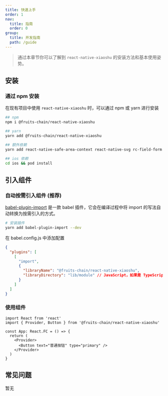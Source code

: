 ```yaml
---
title: 快速上手
order: 1
nav:
  title: 指南
  order: 0
group:
  title: 开发指南
  path: /guide
---
```


> 通过本章节你可以了解到 `react-native-xiaoshu` 的安装方法和基本使用姿势。

## 安装

### 通过 npm 安装

在现有项目中使用 `react-native-xiaoshu` 时，可以通过 npm 或 yarn 进行安装

```bash
## npm
npm i @fruits-chain/react-native-xiaoshu

## yarn
yarn add @fruits-chain/react-native-xiaoshu

## 额外依赖
yarn add react-native-safe-area-context react-native-svg rc-field-form

## ios 依赖
cd ios && pod install
```

## 引入组件

### 自动按需引入组件 (推荐)

[babel-plugin-import](https://github.com/ant-design/babel-plugin-import) 是一款 babel 插件，它会在编译过程中将 import 的写法自动转换为按需引入的方式。

```bash
# 安装插件
yarn add babel-plugin-import --dev
```

在 babel.config.js 中添加配置

```json
{
  "plugins": [
    [
      "import",
      {
        "libraryName": "@fruits-chain/react-native-xiaoshu",
        "libraryDirectory": "lib/module" // JavaScript，如果是 TypeScript 可以直接使用 `src`
      }
    ]
  ]
}
```

### 使用组件

```tsx | pure
import React from 'react'
import { Provider, Button } from '@fruits-chain/react-native-xiaoshu'

const App: React.FC = () => {
  return (
    <Provider>
      <Button text="普通按钮" type="primary" />
    </Provider>
  )
}
```

## 常见问题

暂无
